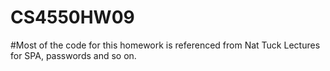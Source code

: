 # CS4550HW09

#Most of the code for this homework is referenced from Nat Tuck Lectures for SPA, passwords and so on.
